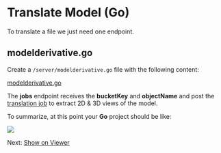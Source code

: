 # Translate Model (Go)

To translate a file we just need one endpoint.

## modelderivative.go

Create a `/server/modelderivative.go` file with the following content:

[modelderivative.go](_snippets/viewmodels/go/modelderivative.go ':include :type=code go')

The **jobs** endpoint receives the **bucketKey** and **objectName** and post the [translation job](https://forge.autodesk.com/en/docs/model-derivative/v2/reference/http/job-POST/) to extract 2D & 3D views of the model. 

To summarize, at this point your **Go** project should be like:

![](_media/go/vs_code_allfiles.png)

Next: [Show on Viewer](viewer/2legged/)